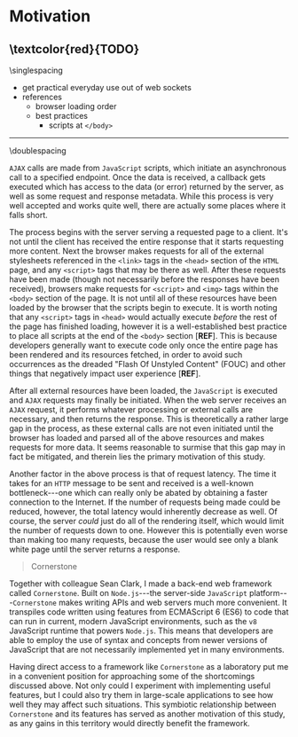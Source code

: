 # Motivation

## \textcolor{red}{TODO}

\singlespacing

- get practical everyday use out of web sockets
- references
	- browser loading order
	- best practices
		- scripts at `</body>`

--------------------------------

\doublespacing


`AJAX` calls are made from `JavaScript` scripts, which initiate an asynchronous call to a specified endpoint.
Once the data is received, a callback gets executed which has access to the data (or error) returned by the server, as well as some request and response metadata.
While this process is very well accepted and works quite well, there are actually some places where it falls short.

The process begins with the server serving a requested page to a client.
It's not until the client has received the entire response that it starts requesting more content.
Next the browser makes requests for all of the external stylesheets referenced in the `<link>` tags in the `<head>` section of the `HTML` page, and any `<script>` tags that may be there as well.
After these requests have been made (though not necessarily before the responses have been received), browsers make requests for `<script>` and `<img>` tags within the `<body>` section of the page.
It is not until all of these resources have been loaded by the browser that the scripts begin to execute.
It is worth noting that any `<script>` tags in `<head>` would actually execute _before_ the rest of the page has finished loading, however it is a well-established best practice to place all scripts at the end of the `<body>` section [__REF__].
This is because developers generally want to execute code only once the entire page has been rendered and its resources fetched, in order to avoid such occurrences as the dreaded "Flash Of Unstyled Content" (FOUC) and other things that negatively impact user experience [__REF__].

After all external resources have been loaded, the `JavaScript` is executed and `AJAX` requests may finally be initiated.
When the web server receives an `AJAX` request, it performs whatever processing or external calls are necessary, and then returns the response.
This is theoretically a rather large gap in the process, as these external calls are not even initiated until the browser has loaded and parsed all of the above resources and makes requests for more data.
It seems reasonable to surmise that this gap may in fact be mitigated, and therein lies the primary motivation of this study.

Another factor in the above process is that of request latency.
The time it takes for an `HTTP` message to be sent and received is a well-known bottleneck---one which can really only be abated by obtaining a faster connection to the Internet.
If the number of requests being made could be reduced, however, the total latency would inherently decrease as well.
Of course, the server _could_ just do all of the rendering itself, which would limit the number of requests down to one.
However this is potentially even worse than making too many requests, because the user would see only a blank white page until the server returns a response.


> Cornerstone

Together with colleague Sean Clark, I made a back-end web framework called `Cornerstone`.
Built on `Node.js`---the server-side `JavaScript` platform---`Cornerstone` makes writing APIs and web servers much more convenient.
It transpiles code written using features from ECMAScript 6 (ES6) to code that can run in current, modern JavaScript environments, such as the `v8` JavaScript runtime that powers `Node.js`.
This means that developers are able to employ the use of syntax and concepts from newer versions of JavaScript that are not necessarily implemented yet in many environments.

Having direct access to a framework like `Cornerstone` as a laboratory put me in a convenient position for approaching some of the shortcomings discussed above.
Not only could I experiment with implementing useful features, but I could also try them in large-scale applications to see how well they may affect such situations.
This symbiotic relationship between `Cornerstone` and its features has served as another motivation of this study, as any gains in this territory would directly benefit the framework.
